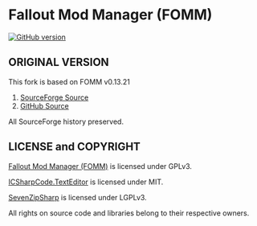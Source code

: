 Fallout Mod Manager (FOMM)
==========================
[![GitHub version](https://badge.fury.io/gh/niveuseverto%2Ffomm.png)](http://badge.fury.io/gh/niveuseverto%2Ffomm)

ORIGINAL VERSION
----------------
This fork is based on FOMM v0.13.21

1. [SourceForge Source](http://sourceforge.net/p/fomm/code/685/tree/branches/qfomm/)
2. [GitHub Source](https://github.com/niveuseverto/fomm/tree/0.13.21)

All SourceForge history preserved.

LICENSE and COPYRIGHT
---------------------

[Fallout Mod Manager (FOMM)](http://sourceforge.net/projects/fomm/) is licensed under GPLv3.

[ICSharpCode.TextEditor](http://www.codeproject.com/Articles/30936/Using-ICSharpCode-TextEditor) is licensed under MIT.

[SevenZipSharp](http://sevenzipsharp.codeplex.com/) is licensed under LGPLv3.

All rights on source code and libraries belong to their respective owners.
